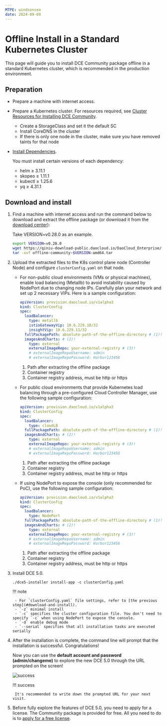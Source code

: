 ```yaml
---
MTPE: windsonsea
date: 2024-09-09
---
```


# Offline Install in a Standard Kubernetes Cluster

This page will guide you to install DCE Community package offline in a standard Kubernetes cluster, which is recommended in the production environment.

## Preparation

- Prepare a machine with internet access.

- Prepare a Kubernetes cluster. For resources required, see [Cluster Resources for Installing DCE Community](../resources.md).

    - Create a StorageClass and set it the default SC
    - Install CoreDNS in the cluster
    - If there is only one node in the cluster, make sure you have removed taints for that node

- [Install Dependencies](../../install-tools.md).

    You must install certain versions of each dependency:

    - helm ≥ 3.11.1
    - skopeo ≥ 1.11.1
    - kubectl ≥ 1.25.6
    - yq ≥ 4.31.1

## Download and install

1. Find a machine with internet access and run the command below to download and extract the
   offline package (or download it from the [download center](../../../download/index.md)):

    Take VERSION=v0.28.0 as an example.

    ```bash
    export VERSION=v0.28.0
    wget https://qiniu-download-public.daocloud.io/DaoCloud_Enterprise/dce5/offline-community-$VERSION-amd64.tar
    tar -xvf offline-community-$VERSION-amd64.tar
    ```

1. Upload the extracted files to the K8s control plane node (Controller Node) and configure `clusterConfig.yaml` on that node.

    - For non-public cloud environments (VMs or physical machines), enable load balancing (Metallb) to avoid instability caused by NodePort due to changing node IPs. Carefully plan your network and set up 2 necessary VIPs. Here is a sample configuration:

        ```yaml title="clusterConfig.yaml"
        apiVersion: provision.daocloud.io/v1alpha3
        kind: ClusterConfig
        spec:
          loadBalancer:
            type: metallb
            istioGatewayVip: 10.6.229.10/32
            insightVip: 10.6.229.11/32
          fullPackagePath: absolute-path-of-the-offline-directory # (1)!
          imagesAndCharts: # (2)!
            type: external 
            externalImageRepo: your-external-registry # (3)!
            # externalImageRepoUsername: admin
            # externalImageRepoPassword: Harbor123456
        ```

        1. Path after extracting the offline package
        2. Container registry
        3. Container registry address, must be http or https

    - For public cloud environments that provide Kubernetes load balancing through a pre-configured Cloud Controller Manager, use the following sample configuration:

        ```yaml title="clusterConfig.yaml"
        apiVersion: provision.daocloud.io/v1alpha3
        kind: ClusterConfig
        spec:
          loadBalancer:
            type: cloudLB
          fullPackagePath: absolute-path-of-the-offline-directory # (1)!
          imagesAndCharts: # (2)!
            type: external
            externalImageRepo: your-external-registry # (3)!
            # externalImageRepoUsername: admin
            # externalImageRepoPassword: Harbor123456
        ```

        1. Path after extracting the offline package
        2. Container registry
        3. Container registry address, must be http or https

    - If using NodePort to expose the console (only recommended for PoC), use the following sample configuration:

        ```yaml title="clusterConfig.yaml"
        apiVersion: provision.daocloud.io/v1alpha3
        kind: ClusterConfig
        spec:
          loadBalancer:
            type: NodePort
          fullPackagePath: absolute-path-of-the-offline-directory # (1)!
          imagesAndCharts: # (2)!
            type: external 
            externalImageRepo: your-external-registry # (3)!
            # externalImageRepoUsername: admin
            # externalImageRepoPassword: Harbor123456
        ```

        1. Path after extracting the offline package
        2. Container registry
        3. Container registry address, must be http or https

1. Install DCE 5.0.

    ```shell
    ./dce5-installer install-app -c clusterConfig.yaml
    ```

    !!! note

        - For `clusterConfig.yaml` file settings, refer to [the previous step](#download-and-install).
        - `-z` minimal install
        - `-c` specifies the cluster configuration file. You don't need to specify `-c` when using NodePort to expose the console.
        - `-d` enable debug mode
        - `--serial` specifies that all installation tasks are executed serially

1. After the installation is complete, the command line will prompt that the installation is successful. Congratulations!
    
    Now you can use the **default account and password (admin/changeme)** to explore the new DCE 5.0 through the URL prompted on the screen!

    ![success](https://docs.daocloud.io/daocloud-docs-images/docs/install/images/success.png)

    !!! success

        It's recommended to write down the prompted URL for your next visit.

1. Before fully explore the features of DCE 5.0, you need to apply for a license.
   The Community package is provided for free. All you need to do is to
   [apply for a free license](../../../dce/license0.md).

